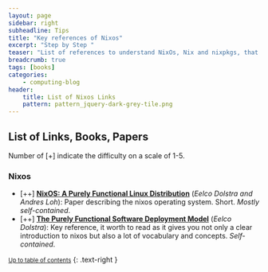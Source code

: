 ```yaml
---
layout: page
sidebar: right
subheadline: Tips
title: "Key references of Nixos"
excerpt: "Step by Step "
teaser: "List of references to understand NixOs, Nix and nixpkgs, that I found interesting to read and study."
breadcrumb: true
tags: [books]
categories:
    - computing-blog
header:
    title: List of Nixos Links
    pattern: pattern_jquery-dark-grey-tile.png
---
```


List of Links, Books, Papers
---------------------------

Number of [+] indicate the difficulty on a scale of 1-5.

### Nixos

- [++] **[NixOS: A Purely Functional Linux Distribution](http://citeseerx.ist.psu.edu/viewdoc/download?doi=10.1.1.567.3398&rep=rep1&type=pdf)** (*Eelco Dolstra and Andres Loh*): 
Paper describing the nixos operating system. Short. *Mostly self-contained*.
- [++] **[The Purely Functional Software Deployment Model](https://nixos.org/~eelco/pubs/phd-thesis.pdf)** (*Eelco Dolstra*): Key reference, it worth to read as it gives you not only
a clear introduction to nixos but also a lot of vocabulary and concepts. *Self-contained*.


<small markdown="1">[Up to table of contents](#toc)</small>
{: .text-right }
